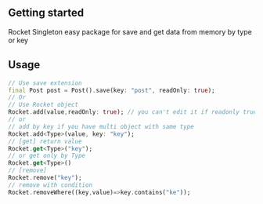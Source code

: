 
## Getting started

Rocket Singleton easy package for save and get data from memory by type or key

## Usage

```dart
// Use save extension
final Post post = Post().save(key: "post", readOnly: true);
// Or
// Use Rocket object
Rocket.add(value,readOnly: true); // you can't edit it if readonly true
// or
// add by key if you have multi object with same type
Rocket.add<Type>(value, key: "key");
// [get] return value
Rocket.get<Type>("key");
// or get only by Type
Rocket.get<Type>()
// [remove]
Rocket.remove("key");
// remove with condition
Rocket.removeWhere((key,value)=>key.contains("ke"));

```